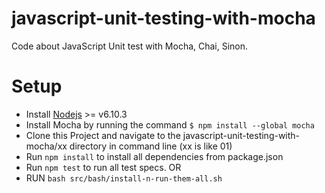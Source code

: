 # javascript-unit-testing-with-mocha
Code about JavaScript Unit test with Mocha, Chai, Sinon.

# Setup
* Install [Nodejs](http://nodejs.org)  >= v6.10.3
* Install Mocha by running the command `$ npm install --global mocha` 
* Clone this Project and navigate to the javascript-unit-testing-with-mocha/xx directory in command line  (xx is like 01)
* Run `npm install` to install all dependencies from package.json
* Run `npm test` to run all test specs.
OR 
* RUN `bash src/bash/install-n-run-them-all.sh`
